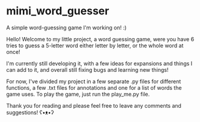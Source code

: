 # mimi_word_guesser
A simple word-guessing game I'm working on! :)

Hello! Welcome to my little project, a word guessing game, were you have 6 tries to guess a 5-letter word either letter by letter, or the whole word at once!

I'm currently still developing it, with a few ideas for expansions and things I can add to it, and overall still fixing bugs and learning new things! 

For now, I've divided my project in a few separate .py files for different functions, a few .txt files for annotations and one for a list of words the game uses. To play the game, just run the play_me.py file.

Thank you for reading and please feel free to leave any comments and suggestions! ʕ•ᴥ•ʔ
